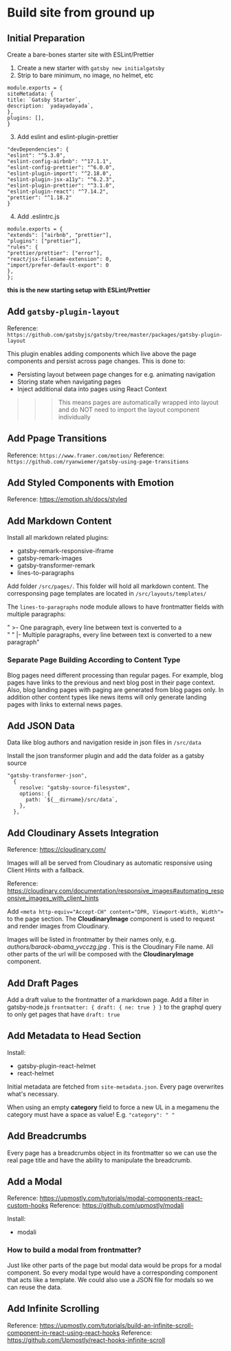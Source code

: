 # Build site from ground up

## Initial Preparation

Create a bare-bones starter site with ESLint/Prettier

1. Create a new starter with `gatsby new initialgatsby`
2. Strip to bare minimum, no image, no helmet, etc

```
module.exports = {
siteMetadata: {
title: `Gatsby Starter`,
description: `yadayadayada`,
},
plugins: [],
}
```

3. Add eslint and eslint-plugin-prettier

```
"devDependencies": {
"eslint": "^5.3.0",
"eslint-config-airbnb": "^17.1.1",
"eslint-config-prettier": "^6.0.0",
"eslint-plugin-import": "^2.18.0",
"eslint-plugin-jsx-a11y": "^6.2.3",
"eslint-plugin-prettier": "^3.1.0",
"eslint-plugin-react": "^7.14.2",
"prettier": "^1.18.2"
}
```

4. Add .eslintrc.js

```
module.exports = {
"extends": ["airbnb", "prettier"],
"plugins": ["prettier"],
"rules": {
"prettier/prettier": ["error"],
"react/jsx-filename-extension": 0,
"import/prefer-default-export": 0
},
};
```

**this is the new starting setup with ESLint/Prettier**

## Add `gatsby-plugin-layout`

Reference: `https://github.com/gatsbyjs/gatsby/tree/master/packages/gatsby-plugin-layout`

This plugin enables adding components which live above the page components and persist across page changes.
This is done to:

- Persisting layout between page changes for e.g. animating navigation
- Storing state when navigating pages
- Inject additional data into pages using React Context

> > > This means pages are automatically wrapped into layout and do NOT need to import the layout component individually

## Add Ppage Transitions

Reference: `https://www.framer.com/motion/`
Reference: `https://github.com/ryanwiemer/gatsby-using-page-transitions`

## Add Styled Components with Emotion

Reference: https://emotion.sh/docs/styled

## Add Markdown Content

Install all markdown related plugins:

- gatsby-remark-responsive-iframe
- gatsby-remark-images
- gatsby-transformer-remark
- lines-to-paragraphs

Add folder `/src/pages/`. This folder will hold all markdown content. The corresponsing page templates are located in `/src/layouts/templates/`

The `lines-to-paragraphs` node module allows to have frontmatter fields with multiple paragraphs:

" >- One paragraph, every line between text is converted to a <br>"
" |- Multiple paragraphs, every line between text is converted to a new paragraph"

### Separate Page Building According to Content Type

Blog pages need different processing than regular pages. For example, blog pages have links to the previous and next blog post in their page context. Also, blog landing pages with paging are generated from blog pages only. In addition other content types like news items will only generate landing pages with links to external news pages.

## Add JSON Data

Data like blog authors and navigation reside in json files in `/src/data`

Install the json transformer plugin and add the data folder as a gatsby source

```
"gatsby-transformer-json",
  {
    resolve: "gatsby-source-filesystem",
    options: {
      path: `${__dirname}/src/data`,
    },
  },
```

## Add Cloudinary Assets Integration

Reference: https://cloudinary.com/

Images will all be served from Cloudinary as automatic responsive using Client Hints with a fallback.

Reference: https://cloudinary.com/documentation/responsive_images#automating_responsive_images_with_client_hints

Add `<meta http-equiv="Accept-CH" content="DPR, Viewport-Width, Width">` to the page <head> section.
The **CloudinaryImage** component is used to request and render images from Cloudinary.

Images will be listed in frontmatter by their names only, e.g. _authors/barack-obama_yvcczg.jpg_ . This is the Cloudinary File name. All other parts of the url will be composed with the **CloudinaryImage** component.

## Add Draft Pages

Add a draft value to the frontmatter of a markdown page. Add a filter in gatsby-node.js
`frontmatter: { draft: { ne: true } }` to the graphql query to only get pages that have `draft: true`

## Add Metadata to Head Section

Install:

- gatsby-plugin-react-helmet
- react-helmet

Initial metadata are fetched from `site-metadata.json`. Every page overwrites what's necessary.

When using an empty **category** field to force a new UL in a megamenu the category must have a space as value! E.g. `"category": " "`

## Add Breadcrumbs

Every page has a breadcrumbs object in its frontmatter so we can use the real page title and have the ability to manipulate the breadcrumb.

## Add a Modal

Reference: https://upmostly.com/tutorials/modal-components-react-custom-hooks
Reference: https://github.com/upmostly/modali

Install:

- modali

### How to build a modal from frontmatter?

Just like other parts of the page but modal data would be props for a modal component. So every modal type would have a corresponding component that acts like a template.
We could also use a JSON file for modals so we can reuse the data.

## Add Infinite Scrolling

Reference: https://upmostly.com/tutorials/build-an-infinite-scroll-component-in-react-using-react-hooks
Reference: https://github.com/Upmostly/react-hooks-infinite-scroll
